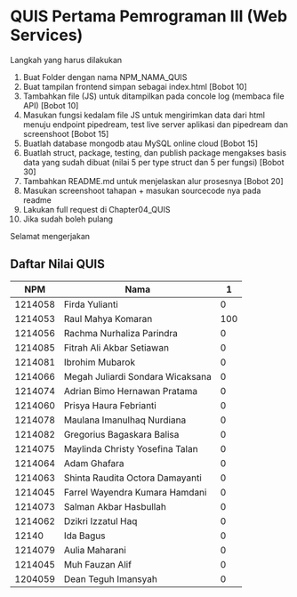 # QUIS Pertama Pemrograman III (Web Services)

Langkah yang harus dilakukan

1. Buat Folder dengan nama NPM_NAMA_QUIS
2. Buat tampilan frontend simpan sebagai index.html [Bobot 10]
3. Tambahkan file (JS) untuk ditampilkan pada concole log (membaca file API) [Bobot 10]
4. Masukan fungsi kedalam file JS untuk mengirimkan data dari html menuju endpoint pipedream, test live server aplikasi dan pipedream dan screenshoot [Bobot 15]
5. Buatlah database mongodb atau MySQL online cloud [Bobot 15]
6. Buatlah struct, package, testing, dan publish package mengakses basis data yang sudah dibuat (nilai 5 per type struct dan 5 per fungsi) [Bobot 30]
7. Tambahkan README.md untuk menjelaskan alur prosesnya [Bobot 20]
8. Masukan screenshoot tahapan + masukan sourcecode nya pada readme 
9. Lakukan full request di Chapter04_QUIS
10. Jika sudah boleh pulang

Selamat mengerjakan

## Daftar Nilai QUIS

| NPM      | Nama | 1 | 
| ----------- | ----------- | ----------- |
| 1214058      |Firda Yulianti | 0 |
| 1214053      |Raul Mahya Komaran | 100 |
| 1214056      |Rachma Nurhaliza Parindra | 0 |
| 1214085     |Fitrah Ali Akbar Setiawan | 0 |
| 1214081      |Ibrohim Mubarok | 0 |
| 1214066     |Megah Juliardi Sondara Wicaksana | 0 |
| 1214074     |Adrian Bimo Hernawan Pratama | 0 |
| 1214060    |Prisya Haura Febrianti | 0 |
| 1214078      |Maulana Imanulhaq Nurdiana | 0 |
| 1214082      |Gregorius Bagaskara Balisa | 0 |
| 1214075      |Maylinda Christy Yosefina Talan | 0 |
| 1214064      |Adam Ghafara | 0 |
| 1214063      |Shinta Raudita Octora Damayanti | 0 |
| 1214045      |Farrel Wayendra Kumara Hamdani | 0 |
| 1214073      |Salman Akbar Hasbullah | 0 |
| 1214062      |Dzikri Izzatul Haq | 0 |
| 12140      |Ida Bagus | 0 |
| 1214079      |Aulia Maharani | 0 |
| 1214045      |Muh Fauzan Alif | 0 |
| 1204059      |Dean Teguh Imansyah | 0 |
